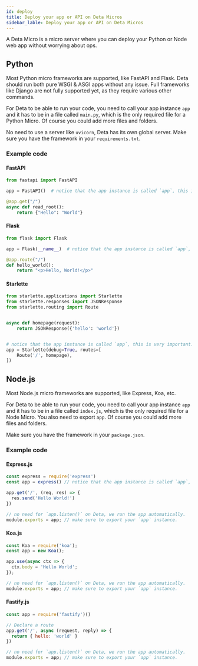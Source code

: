 ```yaml
---
id: deploy
title: Deploy your app or API on Deta Micros
sidebar_lable: Deploy your app or API on Deta Micros
---
```


A Deta Micro is a micro server where you can deploy your Python or Node web app without worrying about ops.

## Python

Most Python micro frameworks are supported, like FastAPI and Flask. Deta should run both pure WSGI & ASGI apps without any issue.
Full frameworks like Django are not fully supported yet, as they require various other commands.

For Deta to be able to run your code, you need to call your app instance `app` and it has to be in a file called `main.py`, which is the only required file for a Python Micro. Of course you could add more files and folders.

No need to use a server like `uvicorn`, Deta has its own global server.
Make sure you have the framework in your `requirements.txt`.

### Example code

#### FastAPI

```py
from fastapi import FastAPI

app = FastAPI()  # notice that the app instance is called `app`, this is very important.

@app.get("/")
async def read_root():
    return {"Hello": "World"}

```

#### Flask

```py
from flask import Flask

app = Flask(__name__)  # notice that the app instance is called `app`, this is very important.

@app.route("/")
def hello_world():
    return "<p>Hello, World!</p>"
```

#### Starlette

```python
from starlette.applications import Starlette
from starlette.responses import JSONResponse
from starlette.routing import Route


async def homepage(request):
    return JSONResponse({'hello': 'world'})


# notice that the app instance is called `app`, this is very important.
app = Starlette(debug=True, routes=[
    Route('/', homepage),
])
```

## Node.js

Most Node.js micro frameworks are supported, like Express, Koa, etc.

For Deta to be able to run your code, you need to call your app instance `app` and it has to be in a file called `index.js`, which is the only required file for a Node Micro. You also need to export `app`. Of course you could add more files and folders.

Make sure you have the framework in your `package.json`.

### Example code

#### Express.js

```js
const express = require('express')
const app = express() // notice that the app instance is called `app`, this is very important.

app.get('/', (req, res) => {
  res.send('Hello World!')
})

// no need for `app.listen()` on Deta, we run the app automatically.
module.exports = app; // make sure to export your `app` instance.
```

#### Koa.js

```js
const Koa = require('koa');
const app = new Koa();

app.use(async ctx => {
  ctx.body = 'Hello World';
});

// no need for `app.listen()` on Deta, we run the app automatically.
module.exports = app; // make sure to export your `app` instance.
```

#### Fastify.js

```js
const app = require('fastify')()

// Declare a route
app.get('/', async (request, reply) => {
  return { hello: 'world' }
})

// no need for `app.listen()` on Deta, we run the app automatically.
module.exports = app; // make sure to export your `app` instance.
```
